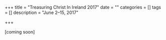 +++
title = "Treasuring Christ In Ireland 2017"
date = ""
categories = []
tags = []
description = "June 2–15, 2017"

+++

[coming soon]
